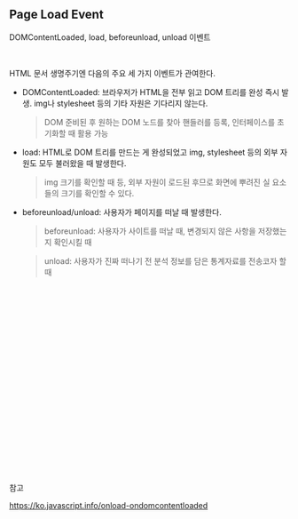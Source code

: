 ## Page Load Event

DOMContentLoaded, load, beforeunload, unload 이벤트

<br>

HTML 문서 생명주기엔 다음의 주요 세 가지 이벤트가 관여한다.

- DOMContentLoaded: 브라우저가 HTML을 전부 읽고 DOM 트리를 완성 즉시 발생. img나 stylesheet 등의 기타 자원은 기다리지 않는다.

  > DOM 준비된 후 원하는 DOM 노드를 찾아 핸들러를 등록, 인터페이스를 초기화할 때 활용 가능

- load: HTML로 DOM 트리를 만드는 게 완성되었고 img, stylesheet 등의 외부 자원도 모두 불러왔을 때 발생한다.

  > img 크기를 확인할 때 등, 외부 자원이 로드된 후므로 화면에 뿌려진 실 요소들의 크기를 확인할 수 있다.

- beforeunload/unload: 사용자가 페이지를 떠날 때 발생한다.

  > beforeunload: 사용자가 사이트를 떠날 때, 변경되지 않은 사항을 저장했는지 확인시킬 때

  > unload: 사용자가 진짜 떠나기 전 분석 정보를 담은 통계자료를 전송코자 할 때

<br>
<br>
<br>
<br>
<br>
<br>
<br>
<br>
<br>
<br>
<br>
<br>
<br>
<br>
<br>
<br>
<br>
<br>
<br>
<br>

참고

https://ko.javascript.info/onload-ondomcontentloaded
